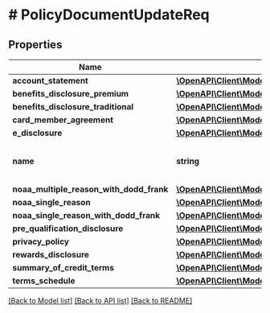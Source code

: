 # # PolicyDocumentUpdateReq

## Properties

Name | Type | Description | Notes
------------ | ------------- | ------------- | -------------
**account_statement** | [**\OpenAPI\Client\Model\PolicyDocumentTemplateReq**](PolicyDocumentTemplateReq.md) |  |
**benefits_disclosure_premium** | [**\OpenAPI\Client\Model\PolicyDocumentAssetReq**](PolicyDocumentAssetReq.md) |  |
**benefits_disclosure_traditional** | [**\OpenAPI\Client\Model\PolicyDocumentAssetReq**](PolicyDocumentAssetReq.md) |  |
**card_member_agreement** | [**\OpenAPI\Client\Model\PolicyDocumentAssetReq**](PolicyDocumentAssetReq.md) |  |
**e_disclosure** | [**\OpenAPI\Client\Model\PolicyDocumentAssetReq**](PolicyDocumentAssetReq.md) |  |
**name** | **string** | Name of the document policy. |
**noaa_multiple_reason_with_dodd_frank** | [**\OpenAPI\Client\Model\PolicyDocumentTemplateReq**](PolicyDocumentTemplateReq.md) |  |
**noaa_single_reason** | [**\OpenAPI\Client\Model\PolicyDocumentTemplateReq**](PolicyDocumentTemplateReq.md) |  |
**noaa_single_reason_with_dodd_frank** | [**\OpenAPI\Client\Model\PolicyDocumentTemplateReq**](PolicyDocumentTemplateReq.md) |  |
**pre_qualification_disclosure** | [**\OpenAPI\Client\Model\PolicyDocumentAssetAndTemplateReq**](PolicyDocumentAssetAndTemplateReq.md) |  | [optional]
**privacy_policy** | [**\OpenAPI\Client\Model\PolicyDocumentAssetReq**](PolicyDocumentAssetReq.md) |  |
**rewards_disclosure** | [**\OpenAPI\Client\Model\PolicyDocumentAssetAndTemplateReq**](PolicyDocumentAssetAndTemplateReq.md) |  | [optional]
**summary_of_credit_terms** | [**\OpenAPI\Client\Model\PolicyDocumentAssetAndTemplateReq**](PolicyDocumentAssetAndTemplateReq.md) |  |
**terms_schedule** | [**\OpenAPI\Client\Model\PolicyDocumentTemplateReq**](PolicyDocumentTemplateReq.md) |  |

[[Back to Model list]](../../README.md#models) [[Back to API list]](../../README.md#endpoints) [[Back to README]](../../README.md)
